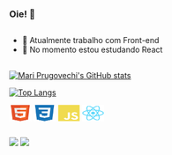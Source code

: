 ### Oie! 👋

##

- 🔭 Atualmente trabalho com Front-end
- 🌱 No momento estou estudando React

##

[![Mari Prugovechi's GitHub stats](https://github-readme-stats.vercel.app/api?username=mariprugovechi&show_icons=true&theme=tokyonight)](https://github.com/mariprugovechi)

[![Top Langs](https://github-readme-stats.vercel.app/api/top-langs/?username=mariprugovechi&theme=tokyonight)](https://github.com/mariprugovechi)

<div style="display: inline_block">
  <img align="center" alt="html" height="30" width="40" src="https://raw.githubusercontent.com/devicons/devicon/master/icons/html5/html5-original.svg">
  <img align="center" alt="css" height="30" width="40" src="https://raw.githubusercontent.com/devicons/devicon/master/icons/css3/css3-plain.svg">
  <img align="center" alt="js" height="30" width="40" src="https://raw.githubusercontent.com/devicons/devicon/master/icons/javascript/javascript-plain.svg"> 
  <img align="center" alt="react" height="30" width="40" src="https://raw.githubusercontent.com/devicons/devicon/master/icons/react/react-original.svg">
</div>

##

<div>
  <a href="https://www.linkedin.com/in/marianna-prugovechi" target="_blank"><img src="https://img.shields.io/badge/LinkedIn-0077B5?style=for-the-badge&logo=linkedin&logoColor=white" target="_blank"></a>
  <a href="http://instagram.com/mariprugovechi" target="_blank"><img src="https://img.shields.io/badge/Instagram-E4405F?style=for-the-badge&logo=instagram&logoColor=white" target="_blank"></a>
</div>
